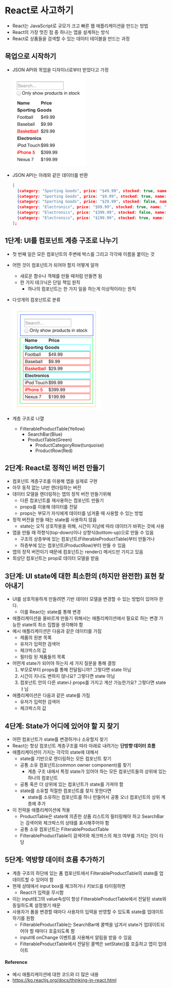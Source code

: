 # React로 사고하기

- React는 JavaScript로 규모가 크고 빠른 웹 애플리케이션을 만드는 방법
- React의 가장 멋진 점 중 하나는 앱을 설계하는 방식
- React로 상품들을 검색할 수 있는 데이터 테이블을 만드는 과정



## 목업으로 시작하기

- JSON API와 목업을 디자이너로부터 받았다고 가정

  ![목업](images/thinking-in-react-mock.png)

- JSON API는 아래와 같은 데이터를 반환

  ```json
  [
    {category: "Sporting Goods", price: "$49.99", stocked: true, name: "Football"},
    {category: "Sporting Goods", price: "$9.99", stocked: true, name: "Baseball"},
    {category: "Sporting Goods", price: "$29.99", stocked: false, name: "Basketball"},
    {category: "Electronics", price: "$99.99", stocked: true, name: "iPod Touch"},
    {category: "Electronics", price: "$399.99", stocked: false, name: "iPhone 5"},
    {category: "Electronics", price: "$199.99", stocked: true, name: "Nexus 7"}
  ];
  ```



## 1단계: UI를 컴포넌트 계층 구조로 나누기

- 첫 번째 일은 모든 컴포넌트의 주변에 박스를 그리고 각각에 이름을 붙이는 것

- 어떤 것이 컴포넌트가 되어야 할지 어떻게 알까

  - 새로운 함수나 객체를 만들 때처럼 만들면 됨
  - 한 가지 테크닉은 단일 책임 원칙
    - 하나의 컴포넌트는 한 가지 일을 하는게 이상적이라는 원칙

- 다섯개의 컴포넌트로 분류

  ![Component diagram](images/thinking-in-react-components.png)

- 계층 구조로 나열
  - FilterableProductTable(Yellow)
    - SearchBar(Blue)
    - ProductTable(Green)
      - ProductCategoryRow(turquoise)
      - ProductRow(Red)



## 2단계: React로 정적인 버전 만들기

- 컴포넌트 계층구조를 이용해 앱을 실제로 구현
- 아무 동작 없는 UI만 렌더링하는 버전
- 데이터 모델을 렌더링하는 앱의 정적 버전 만들기위해
  - 다른 컴포넌트를 재사용하는 컴포넌트 만들기
  - props를 이용해 데이터를 전달
  - props는 부모가 자식에게 데이터를 넘겨줄 때 사용할 수 있는 방법
- 정적 버전을 만들 때는 state를 사용하지 않음
  - state는 오직 상호작용을 위해, 시간이 지남에 따라 데이터가 바뀌는 것에 사용
- 앱을 만들 때 하향식(top-down)이나 상향식(bottom-up)으로 만들 수 있음
  - 구조의 상층부에 있는 컴포넌트(FilterableProductTable)부터 만들거나
  - 하층부에 있는 컴포넌트(ProductRow)부터 만들 수 있음
- 앱의 정적 버전이기 때문에 컴포넌트는 render() 메서드만 가지고 있음
- 최상단 컴포넌트는 prop로 데이터 모델을 받음



## 3단계: UI state에 대한 최소한의 (하지만 완전한) 표현 찾아내기

- UI를 상호작용하게 만들려면 기반 데이터 모델을 변경할 수 있는 방법이 있어야 한다.
  - 이를 React는 state를 통해 변경
- 애플리케이션을 올바르게 만들기 위해서는 애플리케이션에서 필요로 하는 변경 가능한 state의 최소 집합을 생각해야 함
- 예시 애플리케이션은 다음과 같은 데이터를 가짐
  - 제품의 원본 목록
  - 유저가 입력한 검색어
  - 체크박스의 값
  - 필터링 된 제품들의 목록
- 어떤게 state가 되어야 하는지 세 가지 질문을 통해 결정
  1. 부모로부터 props를 통해 전달됩니까? 그렇다면 state 아님
  2. 시간이 지나도 변하지 않나요? 그렇다면 state 아님
  3. 컴포넌트 안의 다른 state나 props를 가지고 계산 가능한가요? 그렇다면 state ㅏ님
- 애플리케이션은 다음과 같은 state를 가짐
  - 유저가 입력한 검색어
  - 체크박스의 값



## 4단계: State가 어디에 있어야 할 지 찾기

- 어떤 컴포넌트가 state를 변경하거나 소유할지 찾기
- React는 항상 컴포넌트 계층구조를 따라 아래로 내려가는 **단방향 데이터 흐름**
- 애플리케이션이 가지는 각각의 state에 대해서
  - state를 기반으로 렌더링하는 모든 컴포넌트 찾기
  - 공통 소유 컴포넌트(common owner component)를 찾기
    - 계층 구조 내에서 특정 state가 있어야 하는 모든 컴포넌트들의 상위에 있는 하나의 컴포넌트
  - 공통 혹은 더 상위에 있는 컴포넌트가 state를 가져야 함
  - state를 소유할 적절한 컴포넌트를 찾지 못한다면
    - state를 소유하는 컴포넌트를 하나 만들어서 공통 오너 컴포넌트의 상위 계층에 추가
- 이 전략을 애플리케이션에 적용
  - ProductTable은 state에 의존한 상품 리스트의 필터링해야 하고 SearchBar는 검색어와 체크박스의 상태를 표시해주어야 함
  - 공통 소유 컴포넌트는 FilterableProductTable
  - FilterableProductTable이 검색어와 체크박스의 체크 여부를 가지는 것이 타당



## 5단계: 역방향 데이터 흐름 추가하기

- 계층 구조의 하단에 있는 폼 컴포넌트에서 FilterableProductTable의 state를 업데이트할 수 있어야 함
- 현재 상태에서 input box를 체크하거나 키보드를 타이핑하면
  - React가 입력을 무시함
- 이는 input태그의 value속성이 항상 FilterableProductTable에서 전달된 state와 동일하도록 설정했기 때문
- 사용자가 폼을 변경할 때마다 사용자의 입력을 반영할 수 있도록 state를 업데이트하기를 원함
  - FilterableProductTable는 SearchBar에 콜백을 넘겨서 state가 업데이트되어야 할 때마다 호출되도록 함
  - input에 onChange 이벤트를 사용해서 알림을 받을 수 있음
  - FilterableProductTable에서 전달된 콜백은 setState()를 호출하고 앱이 업데이트



#### Reference

- 예시 애플리케이션에 대한 코드와 더 많은 내용
- https://ko.reactjs.org/docs/thinking-in-react.html

